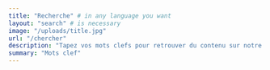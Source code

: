 ```yaml
---
title: "Recherche" # in any language you want
layout: "search" # is necessary
image: "/uploads/title.jpg"
url: "/chercher"
description: "Tapez vos mots clefs pour retrouver du contenu sur notre site."
summary: "Mots clef"
---
```


